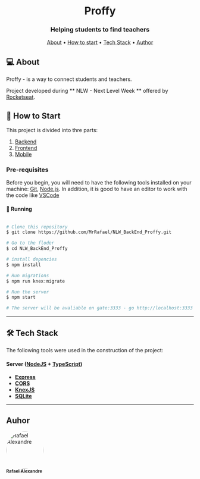 

<h1 align="center">
    Proffy 
</h1>

<h3 align="center">
    Helping students to find teachers
</h3>

<p align="center">
 <a href="#about">About</a> •
 <a href="#how-to-start">How to start</a> • 
 <a href="#tech-stack">Tech Stack</a> • 
 <a href="#author">Author</a>
</p>


<h2 id="about"> 💻 About </h2>

Proffy - is a way to connect students and teachers.

Project developed during ** NLW - Next Level Week ** offered by [Rocketseat](https://blog.rocketseat.com.br/).

<h2 id="how-to-start"> 🚀 How to Start </h2>

This project is divided into thre parts:
1. [Backend](https://github.com/MrRafael/NLW_BackEnd_Proffy)
2. [Frontend](https://github.com/MrRafael/NLW_FrontEnd_Proffy)
3. [Mobile](https://github.com/MrRafael/NLW_Mobile_Proffy)

### Pre-requisites

Before you begin, you will need to have the following tools installed on your machine:
[Git](https://git-scm.com), [Node.js](https://nodejs.org/en/).
In addition, it is good to have an editor to work with the code like [VSCode](https://code.visualstudio.com/)

#### 🎲 Running

```bash

# Clone this repository
$ git clone https://github.com/MrRafael/NLW_BackEnd_Proffy.git

# Go to the floder
$ cd NLW_BackEnd_Proffy

# install depencies
$ npm install

# Run migrations
$ npm run knex:migrate

# Run the server
$ npm start

# The server will be avaliable on gate:3333 - go http://localhost:3333 

```
---

<h2 id="tech-stack"> 🛠 Tech Stack </h2>

The following tools were used in the construction of the project:

#### [](https://github.com/tgmarinho/Ecoleta#server-nodejs--typescript)**Server**  ([NodeJS](https://nodejs.org/en/)  +  [TypeScript](https://www.typescriptlang.org/))

-   **[Express](https://expressjs.com/)**
-   **[CORS](https://expressjs.com/en/resources/middleware/cors.html)**
-   **[KnexJS](http://knexjs.org/)**
-   **[SQLite](https://github.com/mapbox/node-sqlite3)**

---

<h2 id="author"> Auhor </h2>

<a href="https://www.linkedin.com/in/devrafa/">
 <img style="border-radius: 50%;" src="https://avatars0.githubusercontent.com/u/19240037?s=460&u=82bc1909ae182fde14dc556c655ce386d859ae46&v=4" width="100px;" alt="Rafael Alexandre"/>
 <br />
 <sub><b>Rafael Alexandre</b></sub></a> <a href="https://www.linkedin.com/in/devrafa/" title="Linkedin"></a>
 <br />
